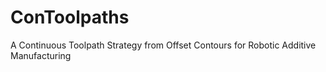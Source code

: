 # ConToolpaths
A Continuous Toolpath Strategy from Offset Contours for Robotic Additive Manufacturing
